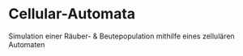 # Cellular-Automata
Simulation einer Räuber- &amp; Beutepopulation mithilfe eines zellulären Automaten
